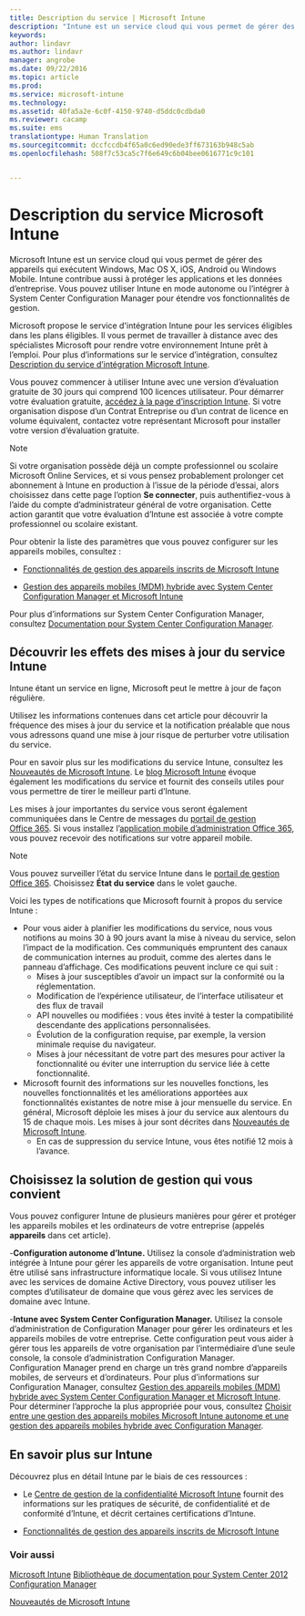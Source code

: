 ```yaml
---
title: Description du service | Microsoft Intune
description: "Intune est un service cloud qui vous permet de gérer des appareils Windows, iOS, Mac OS X, Android et Windows Mobile."
keywords: 
author: lindavr
ms.author: lindavr
manager: angrobe
ms.date: 09/22/2016
ms.topic: article
ms.prod: 
ms.service: microsoft-intune
ms.technology: 
ms.assetid: 40fa5a2e-6c0f-4150-9740-d5ddc0cdbda0
ms.reviewer: cacamp
ms.suite: ems
translationtype: Human Translation
ms.sourcegitcommit: dccfccdb4f65a0c6ed90ede3ff673163b948c5ab
ms.openlocfilehash: 508f7c53ca5c7f6e649c6b04bee0616771c9c101


---
```


# <a name="microsoft-intune-service-description"></a>Description du service Microsoft Intune

Microsoft Intune est un service cloud qui vous permet de gérer des appareils qui exécutent Windows, Mac OS X, iOS, Android ou Windows Mobile. Intune contribue aussi à protéger les applications et les données d’entreprise. Vous pouvez utiliser Intune en mode autonome ou l’intégrer à System Center Configuration Manager pour étendre vos fonctionnalités de gestion.

Microsoft propose le service d'intégration Intune pour les services éligibles dans les plans éligibles. Il vous permet de travailler à distance avec des spécialistes Microsoft pour rendre votre environnement Intune prêt à l’emploi. Pour plus d’informations sur le service d’intégration, consultez [Description du service d’intégration Microsoft Intune](http://go.microsoft.com/fwlink/?LinkId=619281).

Vous pouvez commencer à utiliser Intune avec une version d’évaluation gratuite de 30 jours qui comprend 100 licences utilisateur. Pour démarrer votre évaluation gratuite, [accédez à la page d’inscription Intune](http://www.microsoft.com/en-us/server-cloud/products/microsoft-intune/). Si votre organisation dispose d’un Contrat Entreprise ou d’un contrat de licence en volume équivalent, contactez votre représentant Microsoft pour installer votre version d’évaluation gratuite.

> [!NOTE]
> Si votre organisation possède déjà un compte professionnel ou scolaire Microsoft Online Services, et si vous pensez probablement prolonger cet abonnement à Intune en production à l’issue de la période d’essai, alors choisissez dans cette page l’option **Se connecter**, puis authentifiez-vous à l’aide du compte d’administrateur général de votre organisation. Cette action garantit que votre évaluation d’Intune est associée à votre compte professionnel ou scolaire existant.

Pour obtenir la liste des paramètres que vous pouvez configurer sur les appareils mobiles, consultez :

-   [Fonctionnalités de gestion des appareils inscrits de Microsoft Intune](/intune/get-started/mobile-device-management-capabilities-in-microsoft-intune)

-   [Gestion des appareils mobiles (MDM) hybride avec System Center Configuration Manager et Microsoft Intune](https://technet.microsoft.com/library/mt627883.aspx)

Pour plus d’informations sur System Center Configuration Manager, consultez [Documentation pour System Center Configuration Manager](https://technet.microsoft.com/library/mt346023.aspx).

## <a name="learn-how-intune-service-updates-affect-you"></a>Découvrir les effets des mises à jour du service Intune
Intune étant un service en ligne, Microsoft peut le mettre à jour de façon régulière.

Utilisez les informations contenues dans cet article pour découvrir la fréquence des mises à jour du service et la notification préalable que nous vous adressons quand une mise à jour risque de perturber votre utilisation du service.

Pour en savoir plus sur les modifications du service Intune, consultez les [Nouveautés de Microsoft Intune](/intune/deploy-use/whats-new-in-microsoft-intune). Le [blog Microsoft Intune](http://blogs.technet.com/b/microsoftintune/) évoque également les modifications du service et fournit des conseils utiles pour vous permettre de tirer le meilleur parti d’Intune.

Les mises à jour importantes du service vous seront également communiquées dans le Centre de messages du [portail de gestion Office 365](https://portal.office.com/Admin/Default.aspx). Si vous installez l’[application mobile d’administration Office 365](https://support.office.com/article/Office-365-Admin-Mobile-App-e16f6421-2a1a-4142-bf9d-9846600a060a), vous pouvez recevoir des notifications sur votre appareil mobile.

> [!NOTE]
> Vous pouvez surveiller l’état du service Intune dans le [portail de gestion Office 365](https://portal.office.com/Admin/Default.aspx). Choisissez **État du service** dans le volet gauche.  

Voici les types de notifications que Microsoft fournit à propos du service Intune :
-   Pour vous aider à planifier les modifications du service, nous vous notifions au moins 30 à 90 jours avant la mise à niveau du service, selon l’impact de la modification. Ces communiqués empruntent des canaux de communication internes au produit, comme des alertes dans le panneau d’affichage. Ces modifications peuvent inclure ce qui suit :
    * Mises à jour susceptibles d’avoir un impact sur la conformité ou la réglementation.
    * Modification de l’expérience utilisateur, de l’interface utilisateur et des flux de travail
    * API nouvelles ou modifiées : vous êtes invité à tester la compatibilité descendante des applications personnalisées.
    * Évolution de la configuration requise, par exemple, la version minimale requise du navigateur.
    * Mises à jour nécessitant de votre part des mesures pour activer la fonctionnalité ou éviter une interruption du service liée à cette fonctionnalité.
-   Microsoft fournit des informations sur les nouvelles fonctions, les nouvelles fonctionnalités et les améliorations apportées aux fonctionnalités existantes de notre mise à jour mensuelle du service. En général, Microsoft déploie les mises à jour du service aux alentours du 15 de chaque mois. Les mises à jour sont décrites dans [Nouveautés de Microsoft Intune](/intune/deploy-use/whats-new-in-microsoft-intune).
    -   En cas de suppression du service Intune, vous êtes notifié 12 mois à l’avance.

## <a name="choose-the-management-solution-thats-right-for-you"></a>Choisissez la solution de gestion qui vous convient
Vous pouvez configurer Intune de plusieurs manières pour gérer et protéger les appareils mobiles et les ordinateurs de votre entreprise (appelés **appareils** dans cet article).

-**Configuration autonome d’Intune.** Utilisez la console d’administration web intégrée à Intune pour gérer les appareils de votre organisation. Intune peut être utilisé sans infrastructure informatique locale. Si vous utilisez Intune avec les services de domaine Active Directory, vous pouvez utiliser les comptes d’utilisateur de domaine que vous gérez avec les services de domaine avec Intune.

-**Intune avec System Center Configuration Manager.** Utilisez la console d’administration de Configuration Manager pour gérer les ordinateurs et les appareils mobiles de votre entreprise. Cette configuration peut vous aider à gérer tous les appareils de votre organisation par l’intermédiaire d’une seule console, la console d’administration Configuration Manager. Configuration Manager prend en charge un très grand nombre d’appareils mobiles, de serveurs et d’ordinateurs. Pour plus d’informations sur Configuration Manager, consultez [Gestion des appareils mobiles (MDM) hybride avec System Center Configuration Manager et Microsoft Intune](https://technet.microsoft.com/library/mt627883.aspx). Pour déterminer l’approche la plus appropriée pour vous, consultez [Choisir entre une gestion des appareils mobiles Microsoft Intune autonome et une gestion des appareils mobiles hybride avec Configuration Manager](https://technet.microsoft.com/en-us/library/mt706478.aspx).


## <a name="learn-more-about-intune"></a>En savoir plus sur Intune
Découvrez plus en détail Intune par le biais de ces ressources :

- Le [Centre de gestion de la confidentialité Microsoft Intune](http://www.microsoft.com/en-us/server-cloud/products/intune-trust-center/) fournit des informations sur les pratiques de sécurité, de confidentialité et de conformité d’Intune, et décrit certaines certifications d’Intune.

- [Fonctionnalités de gestion des appareils inscrits de Microsoft Intune](/intune/get-started/mobile-device-management-capabilities-in-microsoft-intune)

### <a name="see-also"></a>Voir aussi
[Microsoft Intune](https://docs.microsoft.com/intune/)
[Bibliothèque de documentation pour System Center 2012 Configuration Manager](https://technet.microsoft.com/library/gg682041.aspx)

[Nouveautés de Microsoft Intune](/intune/deploy-use/whats-new-in-microsoft-intune)



<!--HONumber=Nov16_HO3-->


